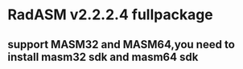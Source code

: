 RadASM v2.2.2.4 fullpackage
===
support MASM32 and MASM64,you need to install masm32 sdk and masm64 sdk
---

